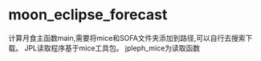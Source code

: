 # moon_eclipse_forecast
计算月食主函数main,需要将mice和SOFA文件夹添加到路径,可以自行去搜索下载。
JPL读取程序基于mice工具包。 jpleph_mice为读取函数
